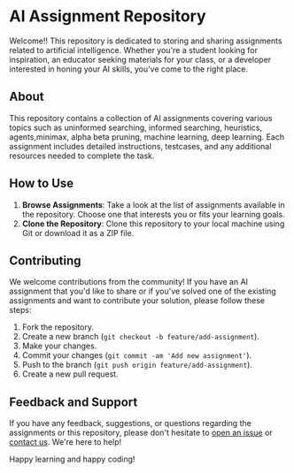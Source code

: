# AI Assignment Repository

Welcome!! This repository is dedicated to storing and sharing assignments related to artificial intelligence. Whether you're a student looking for inspiration, an educator seeking materials for your class, or a developer interested in honing your AI skills, you've come to the right place.

## About

This repository contains a collection of AI assignments covering various topics such as uninformed searching, informed searching, heuristics, agents,minimax, alpha beta pruning, machine learning, deep learning. Each assignment includes detailed instructions, testcases, and any additional resources needed to complete the task.

## How to Use

1. **Browse Assignments**: Take a look at the list of assignments available in the repository. Choose one that interests you or fits your learning goals.
2. **Clone the Repository**: Clone this repository to your local machine using Git or download it as a ZIP file.

## Contributing

We welcome contributions from the community! If you have an AI assignment that you'd like to share or if you've solved one of the existing assignments and want to contribute your solution, please follow these steps:

1. Fork the repository.
2. Create a new branch (`git checkout -b feature/add-assignment`).
3. Make your changes.
4. Commit your changes (`git commit -am 'Add new assignment'`).
5. Push to the branch (`git push origin feature/add-assignment`).
6. Create a new pull request.

## Feedback and Support

If you have any feedback, suggestions, or questions regarding the assignments or this repository, please don't hesitate to [open an issue](link_to_issues) or [contact us](mailto:ianasdiv1adkar@gmail.com). We're here to help!

Happy learning and happy coding!

